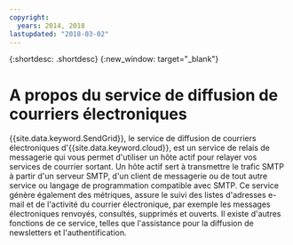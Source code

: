 ```yaml
---
copyright:
  years: 2014, 2018
lastupdated: "2018-03-02"
---
```


{:shortdesc: .shortdesc}
{:new_window: target="_blank"}

# A propos du service de diffusion de courriers électroniques

{{site.data.keyword.SendGrid}}, le service de diffusion de courriers électroniques d'{{site.data.keyword.cloud}}, est un service de relais de messagerie qui vous permet d'utiliser un hôte actif pour relayer vos services de courrier sortant. Un hôte actif sert à transmettre le trafic SMTP à partir d'un serveur SMTP, d'un client de messagerie ou de tout autre service ou langage de programmation compatible avec SMTP. Ce service génère également des métriques, assure le suivi des listes d'adresses e-mail et de l'activité du courrier électronique, par exemple les messages électroniques renvoyés, consultés, supprimés et ouverts. Il existe d'autres fonctions de ce service, telles que l'assistance pour la diffusion de newsletters et l'authentification.
